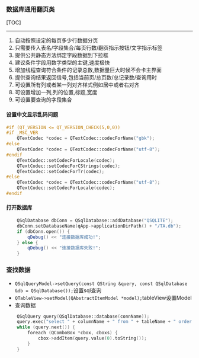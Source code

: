 ### 数据库通用翻页类

[TOC]
****
1. 自动按照设定的每页多少行数据分页
2. 只需要传入表名/字段集合/每页行数/翻页指示按钮/文字指示标签
3. 提供公共静态方法绑定字段数据到下拉框
4. 建议条件字段用数字类型的主键,速度极快
5. 增加线程查询符合条件的记录总数,数据量巨大时候不会卡主界面
6. 提供查询结果返回信号,包括当前页/总页数/总记录数/查询用时
7. 可设置所有列或者某一列对齐样式例如居中或者右对齐
8. 可设置增加一列,列的位置,标题,宽度
9. 可设置要查询的字段集合

#### 设置中文显示乱码问题
```cpp
#if (QT_VERSION <= QT_VERSION_CHECK(5,0,0))
#if _MSC_VER
    QTextCodec *codec = QTextCodec::codecForName("gbk");
#else
    QTextCodec *codec = QTextCodec::codecForName("utf-8");
#endif
    QTextCodec::setCodecForLocale(codec);
    QTextCodec::setCodecForCStrings(codec);
    QTextCodec::setCodecForTr(codec);
#else
    QTextCodec *codec = QTextCodec::codecForName("utf-8");
    QTextCodec::setCodecForLocale(codec);
#endif
```

#### 打开数据库
```cpp
    QSqlDatabase dbConn = QSqlDatabase::addDatabase("QSQLITE");
    dbConn.setDatabaseName(qApp->applicationDirPath() + "/TA.db");
    if (dbConn.open()) {
        qDebug() << "连接数据库成功!";
    } else {
        qDebug() << "连接数据库失败!";
    }
```

### 查找数据

* `QSqlQueryModel->setQuery(const QString &query, const QSqlDatabase &db = QSqlDatabase());`设置sql查询
* `QTableView->setModel(QAbstractItemModel *model);`tableView设置Model
* 查询数据
```cpp
    QSqlQuery query(QSqlDatabase::database(connName));
    query.exec("select " + columnName + " from " + tableName + " order by " + orderColumn + " asc");
    while (query.next()) {
        foreach (QComboBox *cbox, cboxs) {
            cbox->addItem(query.value(0).toString());
        }
    }
```

